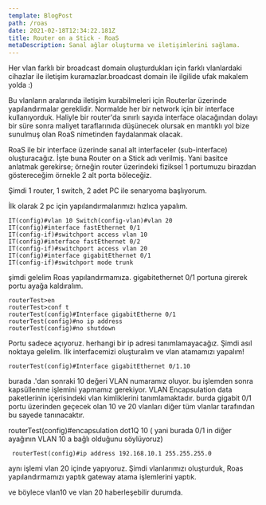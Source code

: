 ```yaml
---
template: BlogPost
path: /roas
date: 2021-02-18T12:34:22.181Z
title: Router on a Stick - RoaS
metaDescription: Sanal ağlar oluşturma ve iletişimlerini sağlama.
---
```

Her vlan farklı bir broadcast domain oluşturdukları için farklı vlanlardaki cihazlar ile iletişim kuramazlar.broadcast domain ile ilgilide ufak makalem yolda :) 

Bu vlanların aralarında iletişim kurabilmeleri için Routerlar üzerinde yapılandırmalar gereklidir. Normalde her bir network için bir interface kullanıyorduk. Haliyle bir router'da sınırlı sayıda interface olacağından dolayı bir süre sonra maliyet taraflarınıda düşünecek olursak en mantıklı yol bize sunulmuş olan RoaS nimetinden faydalanmak olacak. 

RoaS ile bir interface üzerinde sanal alt interfaceler (sub-interface) oluşturacağız. İşte buna Router on a Stick adı verilmiş. Yani basitce anlatmak gerekirse; örneğin router üzerindeki fiziksel 1 portumuzu birazdan göstereceğim örnekle 2 alt porta böleceğiz. 

Şimdi 1 router, 1 switch, 2 adet PC ile senaryoma başlıyorum.

İlk olarak 2 pc için yapılandırmalarımızı hızlıca yapalım.

```
IT(config)#vlan 10 Switch(config-vlan)#vlan 20
IT(config)#interface fastEthernet 0/1
IT(config-if)#switchport access vlan 10
IT(config)#interface fastEthernet 0/2
IT(config-if)#switchport access vlan 20
IT(config)#interface gigabitEthernet 0/1
IT(config-if)#switchport mode trunk
```

şimdi gelelim Roas yapılandırmamıza. gigabitethernet 0/1 portuna girerek portu ayağa kaldıralım.  

```
routerTest>en
routerTest>conf t
routerTest(config)#Interface gigabitEtherne 0/1
routerTest(config)#no ip address
routerTest(config)#no shutdown
```

Portu sadece açıyoruz. herhangi bir ip adresi tanımlamayacağız.  Şimdi asıl noktaya gelelim. İlk interfacemizi oluşturalım ve vlan atamamızı yapalım!



```
routerTest(config)#Interface gigabitEthernet 0/1.10
```



burada .'dan sonraki 10 değeri VLAN numaramız oluyor. bu işlemden sonra kapsüllenme işlemini yapmamız gerekiyor. VLAN Encapsulation data paketlerinin içerisindeki vlan kimliklerini tanımlamaktadır. burda gigabit 0/1 portu üzerinden geçecek olan 10 ve 20 vlanları diğer tüm vlanlar tarafından bu sayede tanınacaktır. 

routerTest(config)#encapsulation dot1Q 10 ( yani burada 0/1 in  diğer ayağının VLAN 10 a bağlı olduğunu söylüyoruz)



```
 routerTest(config)#ip address 192.168.10.1 255.255.255.0
```



aynı işlemi vlan 20 içinde yapıyoruz.  Şimdi vlanlarımızı oluşturduk, Roas yapılandırmamızı yaptık gateway atama işlemlerini yaptık. 

ve böylece vlan10 ve vlan 20 haberleşebilir durumda.
